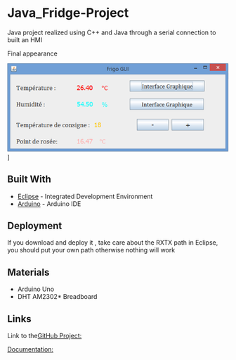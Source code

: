 # Java_Fridge-Project
Java project realized using C++ and Java through a serial connection to built an HMI

Final appearance

![External components](https://github.com/Cedric-M/Java_Fridge-Project/raw/master/Images/aspect.png)]

## Built With

* [Eclipse](https://www.eclipse.org/home/index.php) - Integrated Development Environment
* [Arduino](https://www.arduino.cc/en/Main/Software) - Arduino IDE



## Deployment

If you download and deploy it , take care about the RXTX path in Eclipse, you should put your own path otherwise nothing will work
## Materials

* Arduino Uno
* DHT AM2302* Breadboard


## Links

Link to the[GitHub Project:](https://github.com/Yvar-deGoffau/Java_Fridge-Project)

[Documentation:](https://yvar-degoffau.github.io/Java_Fridge-Project/Javadoc/index.html)
